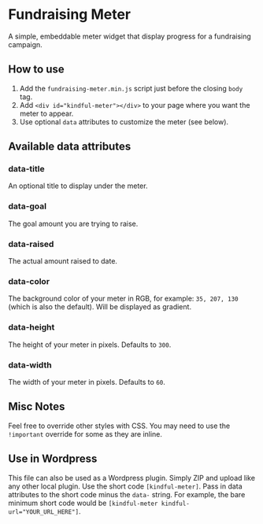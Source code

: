 # Fundraising Meter

A simple, embeddable meter widget that display progress for a fundraising campaign.

## How to use

1. Add the `fundraising-meter.min.js` script just before the closing `body` tag.
2. Add `<div id="kindful-meter"></div>` to your page where you want the meter to appear.
3. Use optional `data` attributes to customize the meter (see below).

## Available data attributes

### data-title

An optional title to display under the meter.

### data-goal

The goal amount you are trying to raise.

### data-raised

The actual amount raised to date.

### data-color

The background color of your meter in RGB, for example: `35, 207, 130` (which is also the default). Will be displayed as gradient.

### data-height

The height of your meter in pixels. Defaults to `300`.

### data-width

The width of your meter in pixels. Defaults to `60`.

## Misc Notes

Feel free to override other styles with CSS. You may need to use the `!important` override for some as they are inline.

## Use in Wordpress

This file can also be used as a Wordpress plugin. Simply ZIP and upload like any other local plugin. Use the short code `[kindful-meter]`. Pass in data attributes to the short code minus the `data-` string. For example, the bare minimum short code would be `[kindful-meter kindful-url="YOUR_URL_HERE"]`.